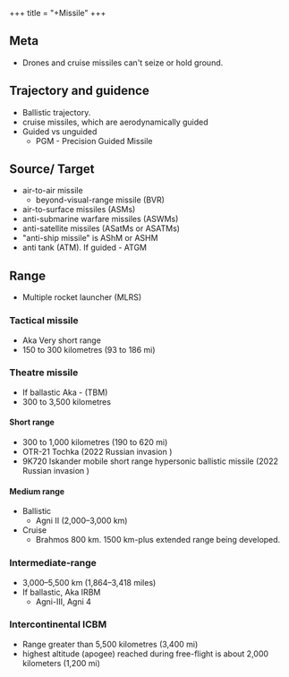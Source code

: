 +++
title = "+Missile"
+++

## Meta
- Drones and cruise missiles can't seize or hold ground.

## Trajectory and guidence
- Ballistic trajectory.
- cruise missiles, which are aerodynamically guided
- Guided vs unguided
  - PGM - Precision Guided Missile

## Source/ Target
- air-to-air missile
  - beyond-visual-range missile (BVR)
- air-to-surface missiles (ASMs)
- anti-submarine warfare missiles (ASWMs)
- anti-satellite missiles (ASatMs or ASATMs)
- "anti-ship missile" is AShM or ASHM
- anti tank (ATM). If guided - ATGM

## Range
- Multiple rocket launcher (MLRS)

### Tactical missile
- Aka Very short range
- 150 to 300 kilometres (93 to 186 mi)

### Theatre missile
- If ballastic Aka - (TBM)
- 300 to 3,500 kilometres

#### Short range
- 300 to 1,000 kilometres (190 to 620 mi)
- OTR-21 Tochka  (2022 Russian invasion )
- 9K720 Iskander  mobile short range hypersonic ballistic missile  (2022 Russian invasion )

#### Medium range
- Ballistic
  - Agni II (2,000–3,000 km)
- Cruise
  - Brahmos 800 km. 1500 km-plus extended range being developed.

### Intermediate-range
- 3,000–5,500 km (1,864–3,418 miles)
- If ballastic, Aka IRBM
  - Agni-III, Agni 4

### Intercontinental ICBM
- Range greater than 5,500 kilometres (3,400 mi)
- highest altitude (apogee) reached during free-flight is about 2,000 kilometers (1,200 mi)

